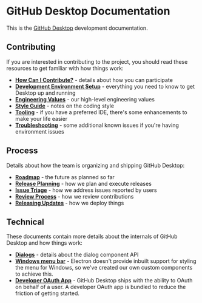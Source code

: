 # GitHub Desktop Documentation

This is the [GitHub Desktop](https://github.com/desktop/desktop) development
documentation.

## Contributing

If you are interested in contributing to the project, you should read these
resources to get familiar with how things work:

* **[How Can I Contribute?](../CONTRIBUTING.md#how-can-i-contribute)** - details
  about how you can participate
* **[Development Environment Setup](contributing/setup.md)** - everything you
  need to know to get Desktop up and running
* **[Engineering Values](contributing/engineering-values.md)** - our high-level
  engineering values
* **[Style Guide](contributing/styleguide.md)** - notes on the coding style
* **[Tooling](contributing/tooling.md)** - if you have a preferred IDE, there's
  some enhancements to make your life easier
* **[Troubleshooting](contributing/troubleshooting.md)** - some additional known
  issues if you're having environment issues

## Process

Details about how the team is organizing and shipping GitHub Desktop:

* **[Roadmap](process/roadmap.md)** - the future as planned so far
* **[Release Planning](process/release-planning.md)** - how we plan and execute
  releases
* **[Issue Triage](process/issue-triage.md)** - how we address issues reported
  by users
* **[Review Process](process/reviews.md)** - how we review contributions
* **[Releasing Updates](process/releasing-updates.md)** - how we deploy things

## Technical

These documents contain more details about the internals of GitHub Desktop and
how things work:

* **[Dialogs](technical/dialogs.md)** - details about the dialog component API
* **[Windows menu bar](technical/windows-menu-bar.md)** - Electron doesn't
  provide inbuilt support for styling the menu for Windows, so we've created our
  own custom components to achieve this.
* **[Developer OAuth App](technical/oauth.md)** - GitHub Desktop ships with the
  ability to OAuth on behalf of a user. A developer OAuth app is bundled to
  reduce the friction of getting started.
